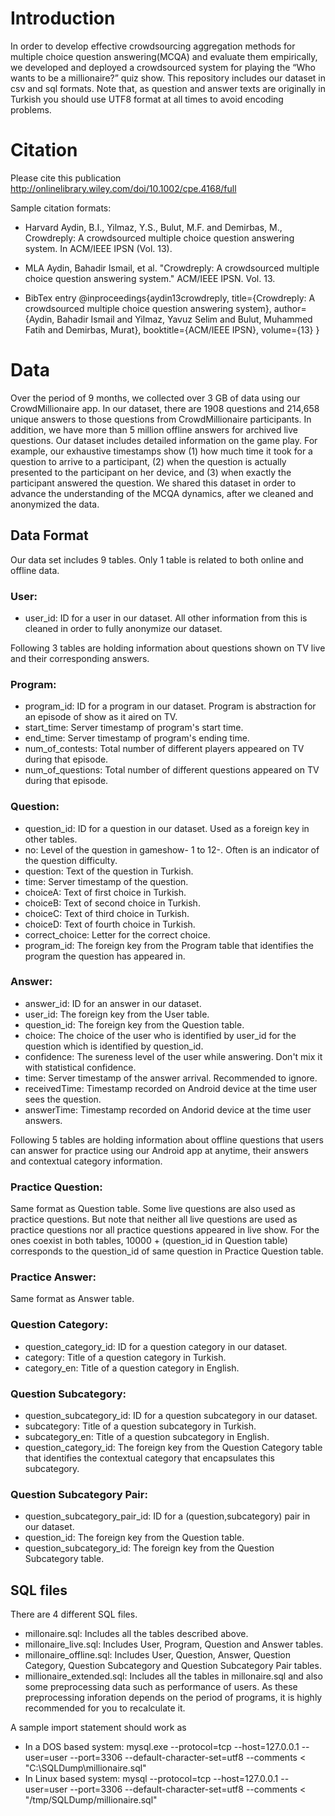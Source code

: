 # Introduction
In order to develop effective crowdsourcing aggregation methods for multiple choice question answering(MCQA) and evaluate them empirically, we developed and deployed a crowdsourced system for playing the “Who wants to be a millionaire?” quiz show. This repository includes our dataset in csv and sql formats. Note that, as question and answer texts are originally in Turkish you should use UTF8 format at all times to avoid encoding problems.

# Citation
Please cite this publication http://onlinelibrary.wiley.com/doi/10.1002/cpe.4168/full

Sample citation formats:
- Harvard
Aydin, B.I., Yilmaz, Y.S., Bulut, M.F. and Demirbas, M., Crowdreply: A crowdsourced multiple choice question answering system. In ACM/IEEE IPSN (Vol. 13).

- MLA
Aydin, Bahadir Ismail, et al. "Crowdreply: A crowdsourced multiple choice question answering system." ACM/IEEE IPSN. Vol. 13.

- BibTex entry
@inproceedings{aydin13crowdreply,
  title={Crowdreply: A crowdsourced multiple choice question answering system},
  author={Aydin, Bahadir Ismail and Yilmaz, Yavuz Selim and Bulut, Muhammed Fatih and Demirbas, Murat},
  booktitle={ACM/IEEE IPSN},
  volume={13}
}

# Data
Over the period of 9 months, we collected over 3 GB of data using our CrowdMillionaire app. In our dataset, there are 1908 questions and 214,658 unique answers to those
questions from CrowdMillionaire participants. In addition,
we have more than 5 million offline answers for archived live
questions.
Our dataset includes detailed information on the game
play. For example, our exhaustive timestamps show (1) how
much time it took for a question to arrive to a participant,
(2) when the question is actually presented to the participant
on her device, and (3) when exactly the participant answered
the question. We
shared this dataset in order
to advance the understanding of the MCQA dynamics, after we cleaned and anonymized the data.

## Data Format
Our data set includes 9 tables. Only 1 table is related to both online and offline data. 

### User:
- user_id: ID for a user in our dataset. All other information from this is cleaned in order to fully anonymize our dataset.

Following 3 tables are holding information about questions shown on TV live and their corresponding answers.

### Program: 
- program_id: ID for a program in our dataset.	Program is abstraction for an episode of show as it aired on TV. 
- start_time: Server timestamp of program's start time.
- end_time: Server timestamp of program's ending time.	
- num_of_contests: Total number of different players appeared on TV during that episode.
- num_of_questions: Total number of different questions appeared on TV during that episode.

### Question: 
- question_id: ID for a question in our dataset. Used as a foreign key in other tables.
- no: Level of the question in gameshow- 1 to 12-. Often is an indicator of the question difficulty.	
- question: Text of the question in Turkish.
- time: Server timestamp of the question. 
- choiceA: Text of first choice in Turkish.
- choiceB: Text of second choice in Turkish.	
- choiceC: Text of third choice in Turkish.
- choiceD: Text of fourth choice in Turkish.
- correct_choice: Letter for the correct choice.	
- program_id: The foreign key from the Program table that identifies the program the question has appeared in.

### Answer:
- answer_id: ID for an answer in our dataset.
- user_id: The foreign key from the User table.
- question_id: The foreign key from the Question table.
- choice: The choice of the user who is identified by user_id for the question which is identified by question_id.
- confidence: The sureness level of the user while answering. Don't mix it with statistical confidence.
- time: Server timestamp of the answer arrival. Recommended to ignore.
- receivedTime: Timestamp recorded on Android device at the time user sees the question. 
- answerTime: Timestamp recorded on Andorid device at the time user answers. 

Following 5 tables are holding information about offline questions that users can answer for practice using our Android app at anytime, their answers and contextual category information.

### Practice Question: 
Same format as Question table. Some live questions are also used as practice questions. But note that neither all live questions are used as practice questions nor all practice questions appeared in live show. For the ones coexist in both tables, 10000 + (question_id in Question table) corresponds to the question_id of same question in Practice Question table. 

### Practice Answer:
Same format as Answer table.

### Question Category:
- question_category_id: ID for a question category in our dataset.
- category: Title of a question category in Turkish.
- category_en: Title of a question category in English.

### Question Subcategory:
- question_subcategory_id: ID for a question subcategory in our dataset.
- subcategory: Title of a question subcategory in Turkish.
- subcategory_en: Title of a question subcategory in English.
- question_category_id: The foreign key from the Question Category table that identifies the contextual category that encapsulates this subcategory.

### Question Subcategory Pair:
- question_subcategory_pair_id:  ID for a (question,subcategory) pair in our dataset.
- question_id: The foreign key from the Question table.
- question_subcategory_id: The foreign key from the Question Subcategory table.

## SQL files
There are 4 different SQL files. 
- millonaire.sql: Includes all the tables described above.
- millonaire_live.sql: Includes User, Program, Question and Answer tables.
- millonaire_offline.sql: Includes User, Question, Answer, Question Category, Question Subcategory and Question Subcategory Pair tables.
- millionaire_extended.sql: Includes all the tables in millonaire.sql and also some preprocessing data such as performance of users. As these preprocessing inforation depends on the period of programs, it is highly recommended for you to recalculate it.

A sample import statement should work as
- In a DOS based system: 
mysql.exe --protocol=tcp --host=127.0.0.1 --user=user --port=3306 --default-character-set=utf8 --comments < "C:\\SQLDump\\millionaire.sql"
- In Linux based system: 
mysql --protocol=tcp --host=127.0.0.1 --user=user --port=3306 --default-character-set=utf8 --comments < "/tmp/SQLDump/millionaire.sql"

